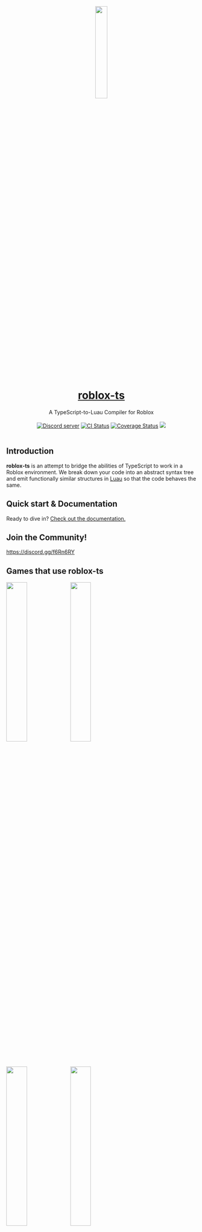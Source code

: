 <div align="center"><img width=25% src="https://i.imgur.com/yCjHmng.png"></div>
<h1 align="center"><a href="https://roblox-ts.com">roblox-ts</a></h1>
<div align="center">A TypeScript-to-Luau Compiler for Roblox</div>
<br>
<div align="center">
	<a href="https://discord.gg/f6Rn6RY"><img src="https://discordapp.com/api/guilds/476080952636997633/embed.png" alt="Discord server" /></a>
	<a href="https://github.com/roblox-ts/roblox-ts/actions"><img src="https://github.com/roblox-ts/roblox-ts/workflows/CI/badge.svg" alt="CI Status" /></a>
	<a href="https://coveralls.io/github/roblox-ts/roblox-ts?branch=master"><img src="https://coveralls.io/repos/github/roblox-ts/roblox-ts/badge.svg?branch=master" alt="Coverage Status" /></a>
	<a href="https://www.npmjs.com/package/roblox-ts"><img src="https://badge.fury.io/js/roblox-ts.svg"></a>
</div>
<div>&nbsp;</div>

## Introduction

**roblox-ts** is an attempt to bridge the abilities of TypeScript to work in a Roblox environment. We break down your code into an abstract syntax tree and emit functionally similar structures in [Luau](https://luau-lang.org/) so that the code behaves the same.

## Quick start & Documentation

Ready to dive in? [Check out the documentation.](https://roblox-ts.com/docs)

## Join the Community!

https://discord.gg/f6Rn6RY

## Games that use roblox-ts

<a href="https://www.roblox.com/games/6872265039"><img width=32.9% src="https://i.imgur.com/S2x5isG.png" /></a><!-- BedWars 2.2B -->
<a href="https://www.roblox.com/games/4872321990"><img width=32.9% src="https://i.imgur.com/pkuQfdG.png" /></a><!-- Islands 1.5B -->
<a href="https://www.roblox.com/games/3759927663"><img width=32.9% src="https://i.imgur.com/OAmrsuz.png" /></a><!-- Zombie Strike 191.2M -->
<a href="https://www.roblox.com/games/841531820"><img width=32.9% src="https://i.imgur.com/KFUgqsV.png" /></a><!-- Deep Space Tycoon 26.0M -->
<a href="https://www.roblox.com/games/5414779423"><img width=32.9% src="https://i.imgur.com/5GTAGqt.png" /></a><!-- Science Simulator 18.7M -->
<a href="https://www.roblox.com/games/3837841034"><img width=32.9% src="https://i.imgur.com/nffggbO.png" /></a><!-- Deadline 3.7M -->
<a href="https://www.roblox.com/games/8542259458"><img width=32.9% src="https://i.imgur.com/n6fMYfz.jpeg" /></a><!-- SkyWars 2.0M -->
<a href="https://www.roblox.com/games/2184151436"><img width=32.9% src="https://i.imgur.com/JSFPTA0.png" /></a><!-- Dungeon Life 2.0M -->
